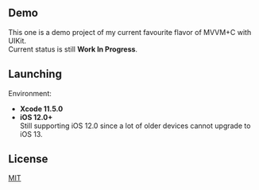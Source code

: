 ## Demo

This one is a demo project of my current favourite flavor of MVVM+C with UIKit.<br />
Current status is still **Work In Progress**.

## Launching

Environment: 
- **Xcode 11.5.0**<br />
- **iOS 12.0+**<br />
Still supporting iOS 12.0 since a lot of older devices cannot upgrade to iOS 13.

## License
[MIT](License)

